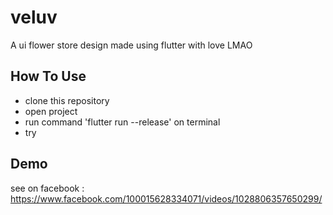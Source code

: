# veluv

A ui flower store design
made using flutter with love LMAO

## How To Use

- clone this repository
- open project
- run command 'flutter run --release' on terminal
- try 

## Demo
see on facebook : https://www.facebook.com/100015628334071/videos/1028806357650299/
